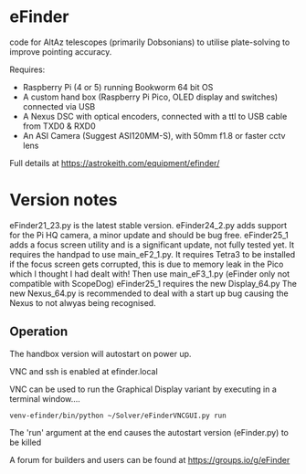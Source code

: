 # eFinder
code for AltAz telescopes (primarily Dobsonians) to utilise plate-solving to improve pointing accuracy.

Requires:
- Raspberry Pi (4 or 5) running Bookworm 64 bit OS
- A custom hand box (Raspberry Pi Pico, OLED display and switches) connected via USB
- A Nexus DSC with optical encoders, connected with a ttl to USB cable from TXD0 & RXD0
- An ASI Camera (Suggest ASI120MM-S), with 50mm f1.8 or faster cctv lens

Full details at [
](https://astrokeith.com/equipment/efinder/)https://astrokeith.com/equipment/efinder/

# Version notes
eFinder21_23.py is the latest stable version.
eFinder24_2.py adds support for the Pi HQ camera, a minor update and should be bug free.
eFinder25_1 adds a focus screen utility and is a significant update, not fully tested yet.
  It requires the handpad to use main_eF2_1.py.
  It requires Tetra3 to be installed
  if the focus screen gets corrupted, this is due to memory leak in the Pico which I thought I had dealt with! Then use main_eF3_1.py (eFinder only not compatible with ScopeDog)
  eFinder25_1 requires the new Display_64.py
The new Nexus_64.py is recommended to deal with a start up bug causing the Nexus to not alwyas being recognised.

## Operation
The handbox version will autostart on power up.

VNC and ssh is enabled at efinder.local

VNC can be used to run the Graphical Display variant by executing in a terminal window....

  `venv-efinder/bin/python ~/Solver/eFinderVNCGUI.py run`

The 'run' argument at the end causes the autostart version (eFinder.py) to be killed

A forum for builders and users can be found at https://groups.io/g/eFinder

